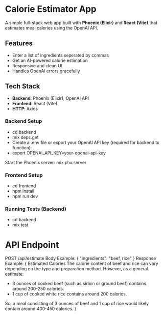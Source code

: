 # Calorie Estimator App

A simple full-stack web app built with **Phoenix (Elixir)** and **React (Vite)** that estimates meal calories using the OpenAI API.

## Features

- Enter a list of ingredients seperated by commas
- Get an AI-powered calorie estimation
- Responsive and clean UI
- Handles OpenAI errors gracefully

## Tech Stack

- **Backend**: Phoenix (Elixir), OpenAI API
- **Frontend**: React (Vite)
- **HTTP**: Axios

### Backend Setup
- cd backend
- mix deps.get
- Create a .env file or export your OpenAI API key (required for backend to function):
- export OPENAI_API_KEY=your-openai-api-key

Start the Phoenix server:
mix phx.server

### Frontend Setup
- cd frontend
- npm install
- npm run dev

### Running Tests (Backend)
- cd backend
- mix test
# API Endpoint
POST /api/estimate
Body Example:
{
  "ingredients": "beef, rice"
}
Response Example:
{
  Estimated Calories
The calorie content of beef and rice can vary depending on the type and preparation method. However, as a general estimate:

- 3 ounces of cooked beef (such as sirloin or ground beef) contains around 200-250 calories.
- 1 cup of cooked white rice contains around 200 calories.

So, a meal consisting of 3 ounces of beef and 1 cup of rice would likely contain around 400-450 calories.
}
